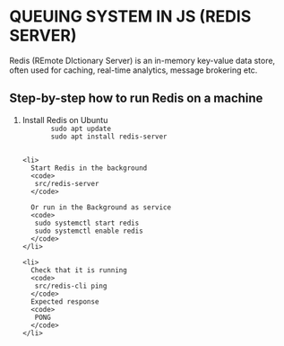 <h1> QUEUING SYSTEM IN JS (REDIS SERVER) </h1>
Redis (REmote DIctionary Server) is an in-memory key-value data store, often used for caching, real-time analytics, message brokering etc.

<h2> Step-by-step how to run Redis on a machine</h2>
<ol>
    <li>
      Install Redis on Ubuntu
      <code>
       sudo apt update
       sudo apt install redis-server
      </code>
    </li>

    <li>
      Start Redis in the background
      <code>
       src/redis-server
      </code>

      Or run in the Background as service
      <code>
       sudo systemctl start redis
       sudo systemctl enable redis
      </code>
    </li>

    <li>
      Check that it is running
      <code>
       src/redis-cli ping
      </code>
      Expected response
      <code>
       PONG
      </code>
    </li>
</ol>
